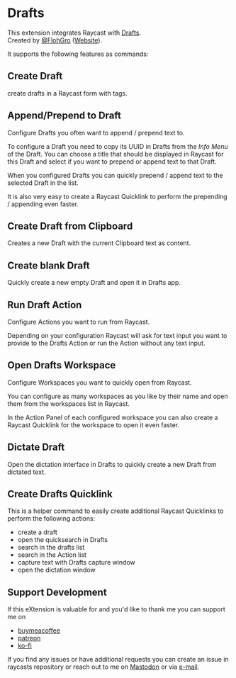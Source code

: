 # Drafts

This extension integrates Raycast with [Drafts](https://getdrafts.com).  
Created by [@FlohGro](https://social.lol/@flohgro) ([Website](https://flohgro.com/)).

It supports the following features as commands:

## Create Draft

create drafts in a Raycast form with tags.

## Append/Prepend to Draft

Configure Drafts you often want to append / prepend text to.

To configure a Draft you need to copy its UUID in Drafts from the *Info Menu* of the Draft. You can choose a title that should be displayed in Raycast for this Draft and select if you want to prepend or append text to that Draft.

When you configured Drafts you can quickly prepend / append text to the selected Draft in the list.

It is also very easy to create a Raycast Quicklink to perform the prepending / appending even faster.

## Create Draft from Clipboard

Creates a new Draft with the current Clipboard text as content.

## Create blank Draft

Quickly create a new empty Draft and open it in Drafts app.

## Run Draft Action

Configure Actions you want to run from Raycast.

Depending on your configuration Raycast will ask for text input you want to provide to the Drafts Action or run the Action without any text input.

## Open Drafts Workspace

Configure Workspaces you want to quickly open from Raycast.

You can configure as many workspaces as you like by their name and open them from the workspaces list in Raycast.

In the Action Panel of each configured workspace you can also create a Raycast Quicklink for the workspace to open it even faster.

## Dictate Draft

Open the dictation interface in Drafts to quickly create a new Draft from dictated text.

## Create Drafts Quicklink

This is a helper command to easily create additional Raycast Quicklinks to perform the following actions:

- create a draft
- open the quicksearch in Drafts
- search in the drafts list
- search in the Action list
- capture text with Drafts capture window
- open the dictation window

## Support Development

If this eXtension is valuable for and you'd like to thank me you can support me on

- [buymeacoffee](https://buymeacoffee.com/flohgro)
- [patreon](https://patreon.com/flohgro)
- [ko-fi](https://ko-fi.com/flohgro)

If you find any issues or have additional requests you can create an issue in raycasts repository or reach out to me on [Mastodon](https://social.lol/@flohgro) or via [e-mail](mailto:hi@flohgro.com).
